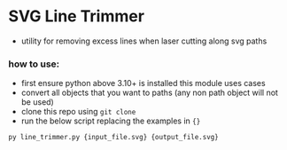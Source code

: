# SVG Line Trimmer

- utility for removing excess lines when laser cutting along svg paths 

### how to use: 

- first ensure python above 3.10+ is installed this module uses cases
- convert all objects that you want to paths (any non path object will not be used)
- clone this repo using `git clone`
- run the below script replacing the examples in `{}`  

`py line_trimmer.py {input_file.svg} {output_file.svg}`